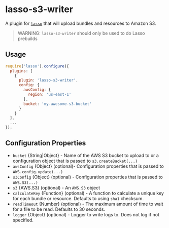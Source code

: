 # lasso-s3-writer

A plugin for [`lasso`](https://github.com/lasso-js/lasso) that will
upload bundles and resources to Amazon S3.

> WARNING: `lasso-s3-writer` should only be used to do Lasso prebuilds

## Usage

```js
require('lasso').configure({
  plugins: [
    {
      plugin: 'lasso-s3-writer',
      config: {
        awsConfig: {
          region: 'us-east-1'
        },
        bucket: 'my-awesome-s3-bucket'
      }
    }
  ],
  ...
});
```

## Configuration Properties

- `bucket` {String|Object} - Name of the AWS S3 bucket to upload to or a configuration object that is passed to `s3.createBucket(...)`
- `awsConfig` {Object} (optional)- Configuration properties that is passed to `AWS.config.update(...)`
- `s3Config` {Object} (optional) - Configuration properties that is passed to `AWS.S3(...)`
- `s3` {AWS.S3} (optional) - An `AWS.S3` object
- `calculateKey` {Function} (optional) - A function to calculate a unique key
for each bundle or resource. Defaults to using `sha1` checksum.
- `readTimeout` {Number} (optional) - The maximum amount of time to wait for a
file to be read. Defaults to 30 seconds.
- `logger` {Object} (optional) - Logger to write logs to. Does not log if not specified.
